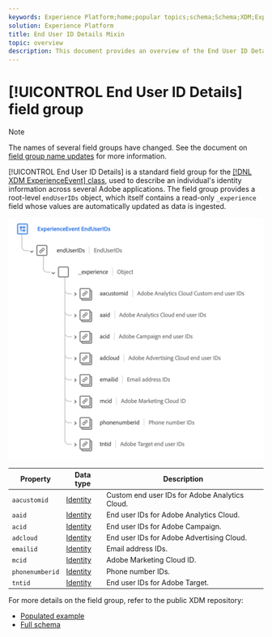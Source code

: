```yaml
---
keywords: Experience Platform;home;popular topics;schema;Schema;XDM;ExperienceEvent;fields;schemas;Schemas;Schema design;field group;field group;enduserids;end-user;end user;ids;
solution: Experience Platform
title: End User ID Details Mixin
topic: overview
description: This document provides an overview of the End User ID Details field group.
---
```


# [!UICONTROL End User ID Details] field group

>[!NOTE]
>
>The names of several field groups have changed. See the document on [field group name updates](../name-updates.md) for more information.

[!UICONTROL End User ID Details] is a standard field group for the [[!DNL XDM ExperienceEvent] class](../../classes/individual-profile.md), used to describe an individual's identity information across several Adobe applications. The field group provides a root-level `endUserIDs` object, which itself contains a read-only `_experience` field whose values are automatically updated as data is ingested.

<img src='../../images/field-groups/enduserids.png' width=700 /><br />

| Property | Data type | Description |
| --- | --- | --- |
| `aacustomid` | [Identity](../../data-types/identity.md)  | Custom end user IDs for Adobe Analytics Cloud. |
| `aaid` | [Identity](../../data-types/identity.md) | End user IDs for Adobe Analytics Cloud. |
| `acid` | [Identity](../../data-types/identity.md) | End user IDs for Adobe Campaign. |
| `adcloud` | [Identity](../../data-types/identity.md) | End user IDs for Adobe Advertising Cloud. |
| `emailid` | [Identity](../../data-types/identity.md) | Email address IDs. |
| `mcid` | [Identity](../../data-types/identity.md) | Adobe Marketing Cloud ID. |
| `phonenumberid` | [Identity](../../data-types/identity.md) | Phone number IDs. |
| `tntid` | [Identity](../../data-types/identity.md) | End user IDs for Adobe Target. |

For more details on the field group, refer to the public XDM repository:

* [Populated example](https://github.com/adobe/xdm/blob/master/components/mixins/experience-event/experienceevent-enduserids.example.1.json)
* [Full schema](https://github.com/adobe/xdm/blob/master/components/mixins/experience-event/experienceevent-enduserids.schema.json)

